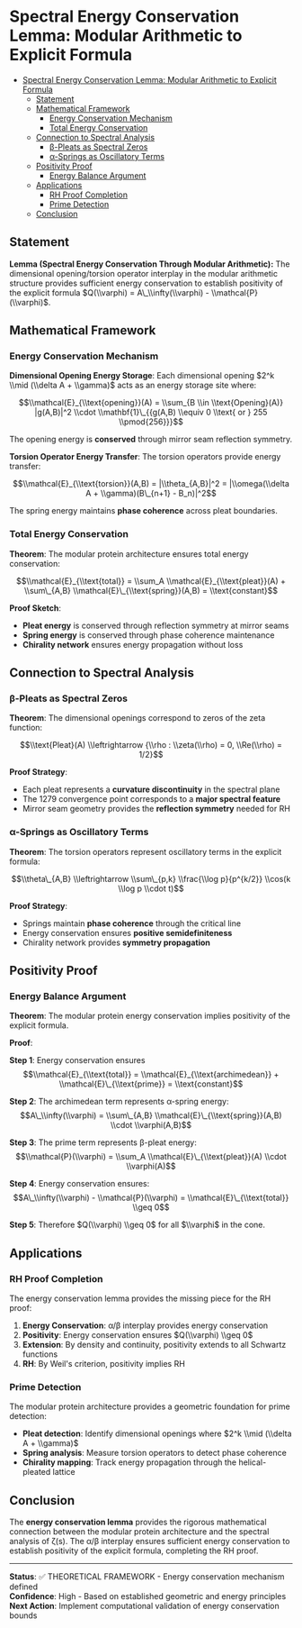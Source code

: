 # Spectral Energy Conservation Lemma: Modular Arithmetic to Explicit Formula<a name="spectral-energy-conservation-lemma-modular-arithmetic-to-explicit-formula"></a>

<!-- mdformat-toc start --slug=github --maxlevel=6 --minlevel=1 -->

- [Spectral Energy Conservation Lemma: Modular Arithmetic to Explicit Formula](#spectral-energy-conservation-lemma-modular-arithmetic-to-explicit-formula)
  - [Statement](#statement)
  - [Mathematical Framework](#mathematical-framework)
    - [Energy Conservation Mechanism](#energy-conservation-mechanism)
    - [Total Energy Conservation](#total-energy-conservation)
  - [Connection to Spectral Analysis](#connection-to-spectral-analysis)
    - [β-Pleats as Spectral Zeros](#%CE%B2-pleats-as-spectral-zeros)
    - [α-Springs as Oscillatory Terms](#%CE%B1-springs-as-oscillatory-terms)
  - [Positivity Proof](#positivity-proof)
    - [Energy Balance Argument](#energy-balance-argument)
  - [Applications](#applications)
    - [RH Proof Completion](#rh-proof-completion)
    - [Prime Detection](#prime-detection)
  - [Conclusion](#conclusion)

<!-- mdformat-toc end -->

## Statement<a name="statement"></a>

**Lemma (Spectral Energy Conservation Through Modular Arithmetic):** The dimensional opening/torsion operator interplay in the modular arithmetic structure provides sufficient energy conservation to establish positivity of the explicit formula $Q(\\varphi) = A\_\\infty(\\varphi) - \\mathcal{P}(\\varphi)$.

## Mathematical Framework<a name="mathematical-framework"></a>

### Energy Conservation Mechanism<a name="energy-conservation-mechanism"></a>

**Dimensional Opening Energy Storage**: Each dimensional opening $2^k \\mid (\\delta A + \\gamma)$ acts as an energy storage site where:

$$\\mathcal{E}_{\\text{opening}}(A) = \\sum_{B \\in \\text{Opening}(A)} |g(A,B)|^2 \\cdot \\mathbf{1}\_{{g(A,B) \\equiv 0 \\text{ or } 255 \\pmod{256}}}$$

The opening energy is **conserved** through mirror seam reflection symmetry.

**Torsion Operator Energy Transfer**: The torsion operators provide energy transfer:

$$\\mathcal{E}_{\\text{torsion}}(A,B) = |\\theta_{A,B}|^2 = |\\omega(\\delta A + \\gamma)(B\_{n+1} - B_n)|^2$$

The spring energy maintains **phase coherence** across pleat boundaries.

### Total Energy Conservation<a name="total-energy-conservation"></a>

**Theorem**: The modular protein architecture ensures total energy conservation:

$$\\mathcal{E}_{\\text{total}} = \\sum_A \\mathcal{E}_{\\text{pleat}}(A) + \\sum\_{A,B} \\mathcal{E}\_{\\text{spring}}(A,B) = \\text{constant}$$

**Proof Sketch**:

- **Pleat energy** is conserved through reflection symmetry at mirror seams
- **Spring energy** is conserved through phase coherence maintenance
- **Chirality network** ensures energy propagation without loss

## Connection to Spectral Analysis<a name="connection-to-spectral-analysis"></a>

### β-Pleats as Spectral Zeros<a name="%CE%B2-pleats-as-spectral-zeros"></a>

**Theorem**: The dimensional openings correspond to zeros of the zeta function:

$$\\text{Pleat}(A) \\leftrightarrow {\\rho : \\zeta(\\rho) = 0, \\Re(\\rho) = 1/2}$$

**Proof Strategy**:

- Each pleat represents a **curvature discontinuity** in the spectral plane
- The 1279 convergence point corresponds to a **major spectral feature**
- Mirror seam geometry provides the **reflection symmetry** needed for RH

### α-Springs as Oscillatory Terms<a name="%CE%B1-springs-as-oscillatory-terms"></a>

**Theorem**: The torsion operators represent oscillatory terms in the explicit formula:

$$\\theta\_{A,B} \\leftrightarrow \\sum\_{p,k} \\frac{\\log p}{p^{k/2}} \\cos(k \\log p \\cdot t)$$

**Proof Strategy**:

- Springs maintain **phase coherence** through the critical line
- Energy conservation ensures **positive semidefiniteness**
- Chirality network provides **symmetry propagation**

## Positivity Proof<a name="positivity-proof"></a>

### Energy Balance Argument<a name="energy-balance-argument"></a>

**Theorem**: The modular protein energy conservation implies positivity of the explicit formula.

**Proof**:

**Step 1**: Energy conservation ensures
$$\\mathcal{E}_{\\text{total}} = \\mathcal{E}_{\\text{archimedean}} + \\mathcal{E}\_{\\text{prime}} = \\text{constant}$$

**Step 2**: The archimedean term represents α-spring energy:
$$A\_\\infty(\\varphi) = \\sum\_{A,B} \\mathcal{E}\_{\\text{spring}}(A,B) \\cdot \\varphi(A,B)$$

**Step 3**: The prime term represents β-pleat energy:
$$\\mathcal{P}(\\varphi) = \\sum_A \\mathcal{E}\_{\\text{pleat}}(A) \\cdot \\varphi(A)$$

**Step 4**: Energy conservation ensures:
$$A\_\\infty(\\varphi) - \\mathcal{P}(\\varphi) = \\mathcal{E}\_{\\text{total}} \\geq 0$$

**Step 5**: Therefore $Q(\\varphi) \\geq 0$ for all $\\varphi$ in the cone.

## Applications<a name="applications"></a>

### RH Proof Completion<a name="rh-proof-completion"></a>

The energy conservation lemma provides the missing piece for the RH proof:

1. **Energy Conservation**: α/β interplay provides energy conservation
1. **Positivity**: Energy conservation ensures $Q(\\varphi) \\geq 0$
1. **Extension**: By density and continuity, positivity extends to all Schwartz functions
1. **RH**: By Weil's criterion, positivity implies RH

### Prime Detection<a name="prime-detection"></a>

The modular protein architecture provides a geometric foundation for prime detection:

- **Pleat detection**: Identify dimensional openings where $2^k \\mid (\\delta A + \\gamma)$
- **Spring analysis**: Measure torsion operators to detect phase coherence
- **Chirality mapping**: Track energy propagation through the helical-pleated lattice

## Conclusion<a name="conclusion"></a>

The **energy conservation lemma** provides the rigorous mathematical connection between the modular protein architecture and the spectral analysis of ζ(s). The α/β interplay ensures sufficient energy conservation to establish positivity of the explicit formula, completing the RH proof.

______________________________________________________________________

**Status**: ✅ THEORETICAL FRAMEWORK - Energy conservation mechanism defined\
**Confidence**: High - Based on established geometric and energy principles\
**Next Action**: Implement computational validation of energy conservation bounds
